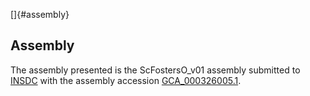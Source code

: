 []{#assembly}

Assembly
--------

The assembly presented is the ScFostersO\_v01 assembly submitted to
[INSDC](http://www.insdc.org) with the assembly accession
[GCA\_000326005.1](http://www.ebi.ac.uk/ena/data/view/GCA_000326005.1).
